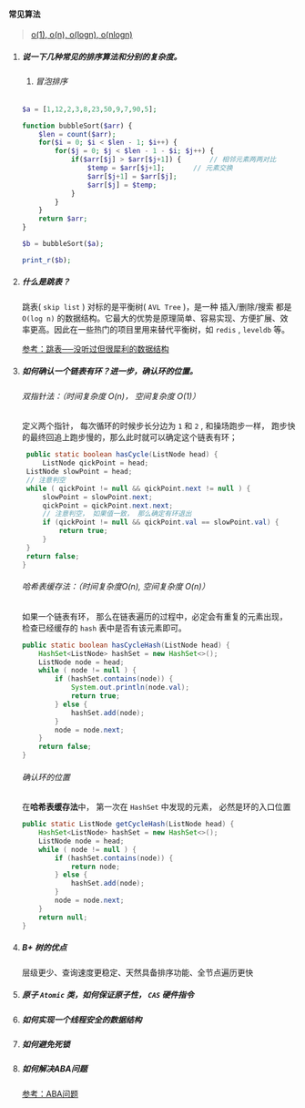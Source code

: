 #### 常见算法

> [o(1), o(n), o(logn), o(nlogn)](https://www.jianshu.com/p/f31744e423eb)

1. ##### 说一下几种常见的排序算法和分别的复杂度。

   1. ###### 冒泡排序

   ```php
   $a = [1,12,2,3,8,23,50,9,7,90,5];
   
   function bubbleSort($arr) {
       $len = count($arr);
       for($i = 0; $i < $len - 1; $i++) {
           for($j = 0; $j < $len - 1 - $i; $j++) {
               if($arr[$j] > $arr[$j+1]) {       // 相邻元素两两对比
                   $temp = $arr[$j+1];       // 元素交换
                   $arr[$j+1] = $arr[$j];
                   $arr[$j] = $temp;
               }
           }
       }
       return $arr;
   }
   
   $b = bubbleSort($a);
   
   print_r($b);
   ```

   

2. ##### 什么是跳表？

   跳表( `skip list` ) 对标的是平衡树( `AVL Tree` )，是一种 插入/删除/搜索 都是 `O(log n)` 的数据结构。它最大的优势是原理简单、容易实现、方便扩展、效率更高。因此在一些热门的项目里用来替代平衡树，如 `redis` , `leveldb` 等。

   [参考：跳表──没听过但很犀利的数据结构](https://lotabout.me/2018/skip-list/)

   

3. ##### 如何确认一个链表有环？进一步，确认环的位置。

   ###### 双指针法：（时间复杂度 O(n)， 空间复杂度 O(1)）

   定义两个指针， 每次循环的时候步长分边为 `1` 和 `2` , 和操场跑步一样， 跑步快的最终回追上跑步慢的，那么此时就可以确定这个链表有环；

   ```java
    public static boolean hasCycle(ListNode head) {
    	ListNode qickPoint = head;
   	ListNode slowPoint = head;
   	// 注意判空
   	while ( qickPoint != null && qickPoint.next != null ) {
   		slowPoint = slowPoint.next;
   		qickPoint = qickPoint.next.next;
   		// 注意判空， 如果值一致， 那么确定有环退出
   		if (qickPoint != null && qickPoint.val == slowPoint.val) {
   			return true;
   		}
   	}
   	return false;
   }
   ```

   ###### 哈希表缓存法：（时间复杂度O(n), 空间复杂度 O(n)）

   如果一个链表有环， 那么在链表遍历的过程中，必定会有重复的元素出现， 检查已经缓存的 `hash` 表中是否有该元素即可。

   ```java
   public static boolean hasCycleHash(ListNode head) {
       HashSet<ListNode> hashSet = new HashSet<>();
       ListNode node = head;
       while ( node != null ) {
           if (hashSet.contains(node)) {
               System.out.println(node.val);
               return true;
           } else {
               hashSet.add(node);
           }
           node = node.next;
       }
       return false;
   }
   ```

   ###### 确认环的位置

   在**哈希表缓存法**中， 第一次在 `HashSet` 中发现的元素， 必然是环的入口位置

   ```java
   public static ListNode getCycleHash(ListNode head) {
       HashSet<ListNode> hashSet = new HashSet<>();
       ListNode node = head;
       while ( node != null ) {
           if (hashSet.contains(node)) {
               return node;
           } else {
               hashSet.add(node);
           }
           node = node.next;
       }
       return null;
   }
   ```

   

4. ##### B+ 树的优点

   层级更少、查询速度更稳定、天然具备排序功能、全节点遍历更快

   

5. ##### 原子 `Atomic` 类，如何保证原子性， `CAS` 硬件指令

   

6. ##### 如何实现一个线程安全的数据结构

   

7. ##### 如何避免死锁

   

8. ##### 如何解决ABA问题
   
   [参考：ABA问题](https://www.cnblogs.com/yingying7/p/12573240.html)